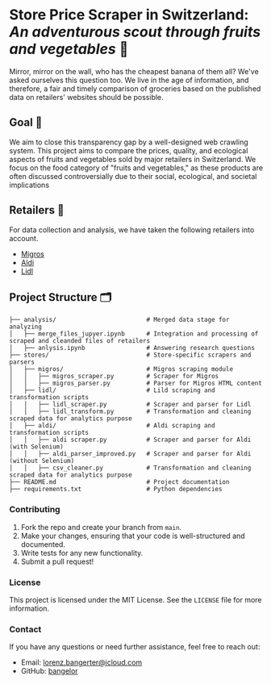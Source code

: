 
# Store Price Scraper in Switzerland: ***An adventurous scout through fruits and vegetables***  🍌

Mirror, mirror on the wall, who has the cheapest banana of them all? We've asked ourselves this question too. We live in the age of information, and therefore, a fair and timely comparison of groceries based on the published data on retailers' websites should be possible. 

## Goal 🎯
We aim to close this transparency gap by a well-designed web crawling system. This project aims to compare the prices, quality, and ecological aspects of fruits and vegetables sold by major retailers in Switzerland. We focus on the food category of "fruits and vegetables," as these products are often discussed controversially due to their social, ecological, and societal implications

## Retailers 🏬
For data collection and analysis, we have taken the following retailers into account.

- [Migros](https://www.migros.ch/de)
- [Aldi](https://www.aldi-now.ch/de)
- [Lidl](https://sortiment.lidl.ch/de)

## Project Structure 🗂️
```
├── analysis/                         # Merged data stage for analyzing
│   ├── merge_files_jupyer.ipynb      # Integration and processing of scraped and cleanded files of retailers
│   ├── anlysis.ipynb                 # Answering research questions
├── stores/                           # Store-specific scrapers and parsers
│   ├── migros/                       # Migros scraping module
│   │   ├── migros_scraper.py         # Scraper for Migros
│   │   ├── migros_parser.py          # Parser for Migros HTML content
│   ├── lidl/                         # Lild scraping and transformation scripts
│   │   ├── lidl_scraper.py           # Scraper and parser for Lidl
│   │   ├── lidl_transform.py         # Transformation and cleaning scraped data for analytics purpose
│   ├── aldi/                         # Aldi scraping and transformation scripts
│   │   ├── aldi scraper.py           # Scraper and parser for Aldi (with Selenium)
│   │   ├── aldi_parser_improved.py   # Scraper and parser for Aldi (without Selenium)
│   │   ├── csv_cleaner.py            # Transformation and cleaning scraped data for analytics purpose
├── README.md                         # Project documentation
├── requirements.txt                  # Python dependencies

```

### Contributing

1. Fork the repo and create your branch from `main`.
2. Make your changes, ensuring that your code is well-structured and documented.
3. Write tests for any new functionality.
4. Submit a pull request!

### License

This project is licensed under the MIT License. See the `LICENSE` file for more information.

### Contact

If you have any questions or need further assistance, feel free to reach out:

- Email: lorenz.bangerter@icloud.com
- GitHub: [bangelor](https://github.com/bangelor)
